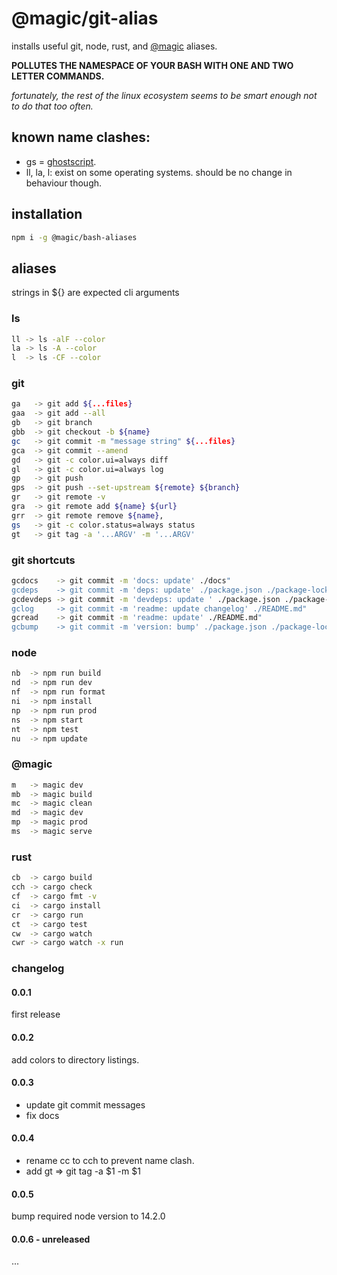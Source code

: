# @magic/git-alias

installs useful git, node, rust, and [@magic](https://magic.github.io) aliases.

**POLLUTES THE NAMESPACE OF YOUR BASH WITH ONE AND TWO LETTER COMMANDS.**

*fortunately, the rest of the linux ecosystem seems to be smart enough not to do that too often.*

## known name clashes:
* gs = [ghostscript](https://en.wikipedia.org/wiki/Ghostscript).
* ll, la, l: exist on some operating systems. should be no change in behaviour though.

## installation
```bash
npm i -g @magic/bash-aliases
```

## aliases

strings in ${} are expected cli arguments

### ls
```bash
ll -> ls -alF --color
la -> ls -A --color
l  -> ls -CF --color
```

### git
```bash
ga   -> git add ${...files}
gaa  -> git add --all
gb   -> git branch
gbb  -> git checkout -b ${name}
gc   -> git commit -m "message string" ${...files}
gca  -> git commit --amend
gd   -> git -c color.ui=always diff
gl   -> git -c color.ui=always log
gp   -> git push
gps  -> git push --set-upstream ${remote} ${branch}
gr   -> git remote -v
gra  -> git remote add ${name} ${url}
grr  -> git remote remove ${name},
gs   -> git -c color.status=always status
gt   -> git tag -a '...ARGV' -m '...ARGV'
```

### git shortcuts

```bash
gcdocs    -> git commit -m 'docs: update' ./docs"
gcdeps    -> git commit -m 'deps: update' ./package.json ./package-lock.json"
gcdevdeps -> git commit -m 'devdeps: update ' ./package.json ./package-lock.json"
gclog     -> git commit -m 'readme: update changelog' ./README.md"
gcread    -> git commit -m 'readme: update' ./README.md"
gcbump    -> git commit -m 'version: bump' ./package.json ./package-lock.json"
```

### node

```bash
nb  -> npm run build
nd  -> npm run dev
nf  -> npm run format
ni  -> npm install
np  -> npm run prod
ns  -> npm start
nt  -> npm test
nu  -> npm update
```

### @magic

```bash
m   -> magic dev
mb  -> magic build
mc  -> magic clean
md  -> magic dev
mp  -> magic prod
ms  -> magic serve
```

### rust

```bash
cb  -> cargo build
cch -> cargo check
cf  -> cargo fmt -v
ci  -> cargo install
cr  -> cargo run
ct  -> cargo test
cw  -> cargo watch
cwr -> cargo watch -x run
```

### changelog

#### 0.0.1
first release

#### 0.0.2
add colors to directory listings.

#### 0.0.3
* update git commit messages
* fix docs

#### 0.0.4
* rename cc to cch to prevent name clash.
* add gt => git tag -a $1 -m $1

#### 0.0.5
bump required node version to 14.2.0

#### 0.0.6 - unreleased
...
